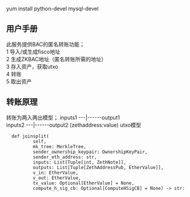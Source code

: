 yum install python-devel mysql-devel
## 用户手册
 此服务提供BAC的匿名转账功能；  
 1 导入/或生成fisco地址  
 2 生成ZKBAC地址（匿名转账所需的地址）  
 3 存入资产，获取utxo  
 4 转账  
 5 取出资产  
 
 ## 转账原理
  转账为两入两出模型；
  inputs1 ---|------output1                     
  inputs2 ---|------output2
   (zethaddress:value) utxo模型
   
  ``` 
    def joinsplit(
            self,
            mk_tree: MerkleTree,
            sender_ownership_keypair: OwnershipKeyPair,
            sender_eth_address: str,
            inputs: List[Tuple[int, ZethNote]],
            outputs: List[Tuple[ZethAddressPub, EtherValue]],
            v_in: EtherValue,
            v_out: EtherValue,
            tx_value: Optional[EtherValue] = None,
            compute_h_sig_cb: Optional[ComputeHSigCB] = None) -> str:      
   ```       
